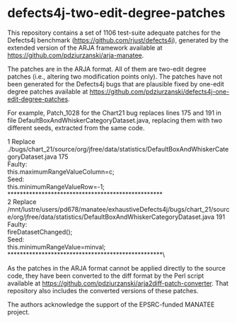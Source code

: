 # defects4j-two-edit-degree-patches

This repository contains a set of 1106 test-suite adequate patches for the Defects4j benchmark (https://github.com/rjust/defects4j), generated by the extended version of the ARJA framework available at https://github.com/pdziurzanski/arja-manatee.



The patches are in the ARJA format. All of them are two-edit degree patches (i.e., altering two modification points only). The patches have not been generated for the Defects4j bugs that are plausible fixed by one-edit degree patches available at https://github.com/pdziurzanski/defects4j-one-edit-degree-patches.

For example, Patch_1028 for the Chart21 bug replaces lines 175 and 191 in file DefaultBoxAndWhiskerCategoryDataset.java, replacing them with two different seeds, extracted from the same code.

1 Replace ./bugs/chart_21/source/org/jfree/data/statistics/DefaultBoxAndWhiskerCategoryDataset.java 175\
Faulty:\
this.maximumRangeValueColumn=c;\
Seed:\
this.minimumRangeValueRow=-1;\
**************************************************\
2 Replace /mnt/lustre/users/pd678/manatee/exhaustiveDefects4j/bugs/chart_21/source/org/jfree/data/statistics/DefaultBoxAndWhiskerCategoryDataset.java 191\
Faulty:\
fireDatasetChanged();\
Seed:\
this.minimumRangeValue=minval;\
**************************************************\

As the patches in the ARJA format cannot be applied directly to the source code, they have been converted to the diff format by the Perl script available at https://github.com/pdziurzanski/arja2diff-patch-converter. That repository also includes the converted versions of these patches.

The authors acknowledge the support of the EPSRC-funded MANATEE project. 

